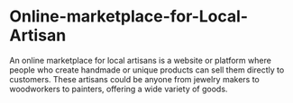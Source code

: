 # Online-marketplace-for-Local-Artisan
An online marketplace for local artisans is a website or platform where people who create handmade or unique products can sell them directly to customers. These artisans could be anyone from jewelry makers to woodworkers to painters, offering a wide variety of goods.
